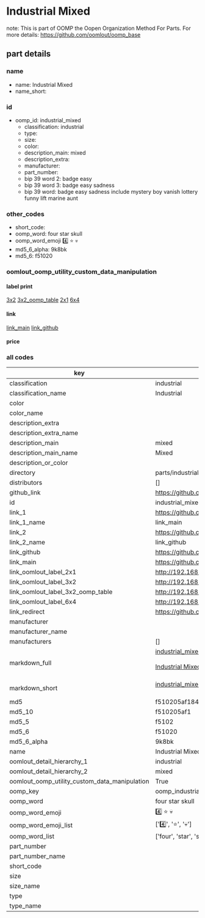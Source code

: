 # Industrial Mixed  

note: This is part of OOMP the Oopen Organization Method For Parts. For more details: https://github.com/oomlout/oomp_base

##  part details
  







### name
* name: Industrial Mixed
* name_short: 
### id
* oomp_id: industrial_mixed
  * classification: industrial
  * type: 
  * size: 
  * color: 
  * description_main: mixed
  * description_extra: 
  * manufacturer: 
  * part_number: 
  * bip 39 word 2: badge easy
  * bip 39 word 3: badge easy sadness
  * bip 39 word: badge easy sadness include mystery boy vanish lottery funny lift marine aunt

### other_codes
* short_code: 
* oomp_word: four star skull
* oomp_word_emoji :four: :star: :skull:
* md5_6_alpha: 9k8bk
* md5_6: f51020






### oomlout_oomp_utility_custom_data_manipulation
#### label print
[3x2](http://192.168.1.245:1112/?label=oomp%209k8bk)
[3x2_oomp_table](http://192.168.1.108:1112/?label=oomp%209k8bk)
[2x1](http://192.168.1.242:1112/?label=oomp%209k8bk)
[6x4](http://192.168.1.55:1112/?label=oomp%209k8bk)    

#### link

[link_main](https://github.com/oomlout/oomlout_oomp_version_1_messy/tree/main/parts/industrial_mixed) [link_github](https://github.com/oomlout/oomlout_oomp_version_1_messy/tree/main/parts/industrial_mixed)                             

#### price







### all codes 
| key | value |  
| --- | --- |  
| classification | industrial |  
| classification_name | Industrial |  
| color |  |  
| color_name |  |  
| description_extra |  |  
| description_extra_name |  |  
| description_main | mixed |  
| description_main_name | Mixed |  
| description_or_color |   |  
| directory | parts/industrial_mixed |  
| distributors | [] |  
| github_link | https://github.com/oomlout/oomlout_oomp_part_src/tree/main/parts/industrial_mixed |  
| id | industrial_mixed |  
| link_1 | https://github.com/oomlout/oomlout_oomp_version_1_messy/tree/main/parts/industrial_mixed |  
| link_1_name | link_main |  
| link_2 | https://github.com/oomlout/oomlout_oomp_version_1_messy/tree/main/parts/industrial_mixed |  
| link_2_name | link_github |  
| link_github | https://github.com/oomlout/oomlout_oomp_version_1_messy/tree/main/parts/industrial_mixed |  
| link_main | https://github.com/oomlout/oomlout_oomp_version_1_messy/tree/main/parts/industrial_mixed |  
| link_oomlout_label_2x1 | http://192.168.1.242:1112/?label=oomp%209k8bk |  
| link_oomlout_label_3x2 | http://192.168.1.245:1112/?label=oomp%209k8bk |  
| link_oomlout_label_3x2_oomp_table | http://192.168.1.108:1112/?label=oomp%209k8bk |  
| link_oomlout_label_6x4 | http://192.168.1.55:1112/?label=oomp%209k8bk |  
| link_redirect | https://github.com/oomlout/oomlout_oomp_version_1_messy/tree/main/parts/industrial_mixed |  
| manufacturer |  |  
| manufacturer_name |  |  
| manufacturers | [] |  
| markdown_full | [industrial_mixed](none)<br>[](none)<br>[Industrial Mixed](none)<br><br> |  
| markdown_short | [industrial_mixed](none)<br><br> |  
| md5 | f510205af1841e286ac937277bd1708b |  
| md5_10 | f510205af1 |  
| md5_5 | f5102 |  
| md5_6 | f51020 |  
| md5_6_alpha | 9k8bk |  
| name | Industrial Mixed |  
| oomlout_detail_hierarchy_1 | industrial |  
| oomlout_detail_hierarchy_2 | mixed |  
| oomlout_oomp_utility_custom_data_manipulation | True |  
| oomp_key | oomp_industrial_mixed |  
| oomp_word | four star skull |  
| oomp_word_emoji | :four: :star: :skull: |  
| oomp_word_emoji_list | [':four:', ':star:', ':skull:'] |  
| oomp_word_list | ['four', 'star', 'skull'] |  
| part_number |  |  
| part_number_name |  |  
| short_code |  |  
| size |  |  
| size_name |  |  
| type |  |  
| type_name |  |  
